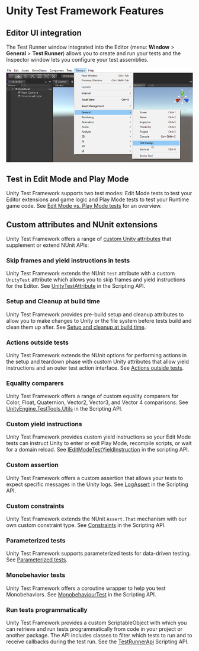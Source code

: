# Unity Test Framework Features

## Editor UI integration

The Test Runner window integrated into the Editor (menu: **Window** > **General** > **Test Runner**) allows you to create and run your tests and the Inspector window lets you configure your test assemblies.

![Unity Test Runner window](./images/test-runner-window.png)

## Test in Edit Mode and Play Mode

Unity Test Framework supports two test modes: Edit Mode tests to test your Editor extensions and game logic and Play Mode tests to test your Runtime game code. See [Edit Mode vs. Play Mode tests](./edit-mode-vs-play-mode-tests.md) for an overview.

## Custom attributes and NUnit extensions

Unity Test Framework offers a range of [custom Unity attributes](./reference-custom-attributes.md) that supplement or extend NUnit APIs:

### Skip frames and yield instructions in tests

Unity Test Framework extends the NUnit `Test` attribute with a custom `UnityTest` attribute which allows you to skip frames and yield instructions for the Editor. See [UnityTestAttribute](https://docs.unity3d.com/Packages/com.unity.test-framework@latest/index.html?subfolder=/api/UnityEngine.TestTools.UnityTestAttribute.html) in the Scripting API.

### Setup and Cleanup at build time

Unity Test Framework provides pre-build setup and cleanup attributes to allow you to make changes to Unity or the file system before tests build and clean them up after. See [Setup and cleanup at build time](./reference-setup-and-cleanup.md).

### Actions outside tests

Unity Test Framework extends the NUnit options for performing actions in the setup and teardown phase with custom Unity attributes that allow yield instructions and an outer test action interface. See [Actions outside tests](./reference-actions-outside-tests.md).

### Equality comparers

Unity Test Framework offers a range of custom equality comparers for Color, Float, Quaternion, Vector2, Vector3, and Vector 4 comparisons. See [UnityEngine.TestTools.Utils](https://docs.unity3d.com/Packages/com.unity.test-framework@latest/index.html?subfolder=/api/UnityEngine.TestTools.Utils.html) in the Scripting API.

### Custom yield instructions

Unity Test Framework provides custom yield instructions so your Edit Mode tests can instruct Unity to enter or exit Play Mode, recompile scripts, or wait for a domain reload. See [IEditModeTestYieldInstruction](https://docs.unity3d.com/Packages/com.unity.test-framework@latest/index.html?subfolder=/api/UnityEngine.TestTools.IEditModeTestYieldInstruction.html) in the scripting API.

### Custom assertion

Unity Test Framework offers a custom assertion that allows your tests to expect specific messages in the Unity logs. See [LogAssert](https://docs.unity3d.com/Packages/com.unity.test-framework@latest/index.html?subfolder=/api/UnityEngine.TestTools.LogAssert.html) in the Scripting API.

### Custom constraints

Unity Test Framework extends the NUnit `Assert.That` mechanism with our own custom constraint type. See [Constraints](https://docs.unity3d.com/Packages/com.unity.test-framework@latest/index.html?subfolder=/api/UnityEngine.TestTools.Constraints.html) in the Scripting API.

### Parameterized tests

Unity Test Framework supports parameterized tests for data-driven testing. See [Parameterized tests](./reference-tests-parameterized.md).

### Monobehavior tests

Unity Test Framework offers a coroutine wrapper to help you test Monobehaviors. See [MonobehaviourTest](https://docs.unity3d.com/Packages/com.unity.test-framework@latest/index.html?subfolder=/api/UnityEngine.TestTools.MonoBehaviourTest-1.html) in the Scripting API.

### Run tests programmatically

Unity Test Framework provides a custom ScriptableObject with which you can retrieve and run tests programmatically from code in your project or another package. The API includes classes to filter which tests to run and to receive callbacks during the test run. See the [TestRunnerApi](https://docs.unity3d.com/Packages/com.unity.test-framework@latest/index.html?subfolder=/api/UnityEditor.TestTools.TestRunner.Api.html) Scripting API.

